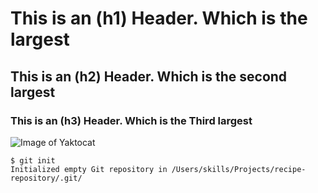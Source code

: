 # This is an (h1) Header. Which is the largest
## This is an (h2) Header. Which is the second largest
### This is an (h3) Header. Which is the Third largest

![Image of Yaktocat](https://octodex.github.com/images/yaktocat.png)

```
$ git init
Initialized empty Git repository in /Users/skills/Projects/recipe-repository/.git/
```
